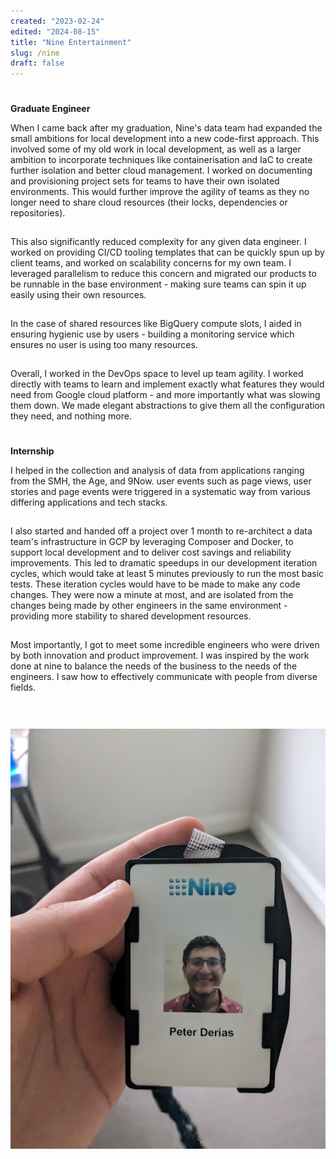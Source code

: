 ```yaml
---
created: "2023-02-24"
edited: "2024-08-15"
title: "Nine Entertainment"
slug: /nine
draft: false
---
```


<style>
    p {
        padding-bottom: 15px;
    }
    h3 {
        padding-top: 5px;
        font-size: var(--chakra-fontSizes-lg);
    }
    .content {
        display: flex;
        align-items: center;
        gap: 15px;
        @media (min-width: 1000px) {
            flex-direction: row;
        };
        @media (max-width: 1000px) {
            flex-direction: column;
        }
    }
    .badge {
        flex-grow: 1;
        justify-self: center;
        justify-content: center;
        @media (min-width: 1000px) {
            min-width: 20%;
        }
        @media (max-width: 1000px) {
            min-width: 80%;
        }
    }
</style>

<div class="content">

<div>

### Graduate Engineer

When I came back after my graduation, Nine's data team had expanded the small ambitions for local development into a new code-first approach. This involved some of my old work in local development, as well as a larger
ambition to incorporate techniques like containerisation and IaC to create further isolation and better cloud management. I worked on documenting and provisioning project sets for
teams to have their own isolated environments. This would further improve the agility of teams as they no longer need to share cloud resources (their locks, dependencies or repositories).

This also significantly reduced complexity for any given data engineer. I worked on providing CI/CD tooling templates that can be quickly spun up by client teams, and worked on scalability concerns
for my own team. I leveraged parallelism to reduce this concern and migrated our products to be runnable in the base environment - making sure teams can spin it up easily using their own resources.

In the case of shared resources like BigQuery compute slots, I aided in ensuring hygienic use by users - building a monitoring service which ensures no user is using too many resources.

Overall, I worked in the DevOps space to level up team agility. I worked directly with teams to learn and implement exactly what features they would need from Google cloud platform - and more importantly what was slowing them down. We made elegant abstractions to give them all the configuration they need, and nothing more.

### Internship

I helped in the collection and analysis of data from applications ranging from the SMH, the Age, and 9Now. user events such as page views,
user stories and page events were triggered in a systematic way from various differing applications and tech stacks.

I also started and handed off a project over 1 month to re-architect a data team's infrastructure in GCP by leveraging Composer and
Docker, to support local development and to deliver cost savings and reliability improvements. This led to dramatic speedups in our
development iteration cycles, which would take at least 5 minutes previously to run the most basic tests. These iteration cycles would have to be made to make any code changes.
They were now a minute at most, and are isolated from the changes being made by other engineers in the same environment - providing more stability to shared development resources.

Most importantly, I got to meet some incredible engineers who were driven by both innovation and product improvement. I was inspired by the
work done at nine to balance the needs of the business to the needs of the engineers. I saw how to effectively communicate with people from
diverse fields.

</div>

<div class="badge">

![Peter's Nine Badge](../images/nine.jpg)

</div>

</div>
